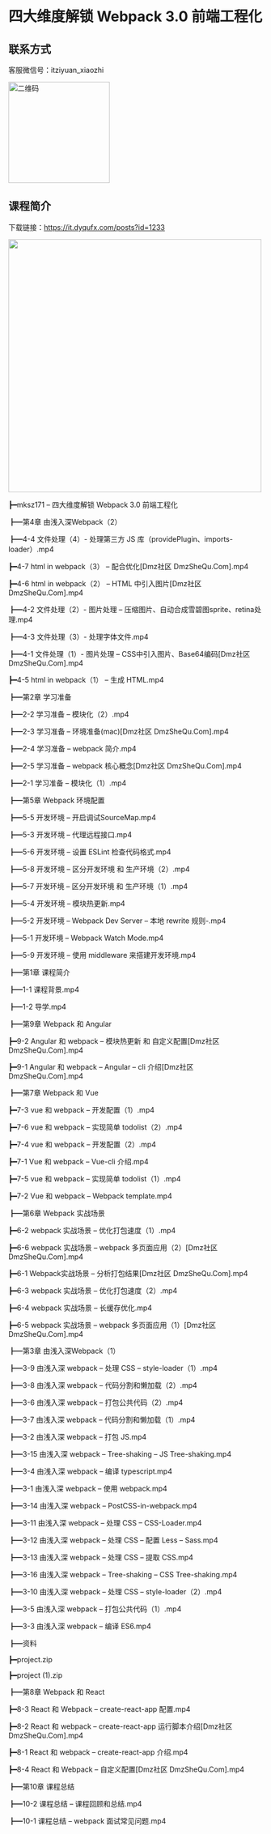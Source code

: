 # 四大维度解锁 Webpack 3.0 前端工程化

## 联系方式

客服微信号：itziyuan_xiaozhi

<img src="https://ziyuanyun.oss-cn-guangzhou.aliyuncs.com/common/20240614073449/666b82192834a.jpg" width="200" height="200" alt="二维码">

## 课程简介

下载链接：https://it.dyqufx.com/posts?id=1233

<img src="https://ziyuanyun.oss-cn-guangzhou.aliyuncs.com/yun/20240515153644/6644660c04702.jpg" width="500" alt="">

  ┣━mksz171 &#8211; 四大维度解锁 Webpack 3.0 前端工程化

 ┣━第4章 由浅入深Webpack（2）

 ┣━4-4 文件处理（4）- 处理第三方 JS 库（providePlugin、imports-loader）.mp4

 ┣━4-7 html in webpack（3） &#8211; 配合优化[Dmz社区 DmzSheQu.Com].mp4

 ┣━4-6 html in webpack（2） &#8211; HTML 中引入图片[Dmz社区 DmzSheQu.Com].mp4

 ┣━4-2 文件处理（2）- 图片处理 &#8211; 压缩图片、自动合成雪碧图sprite、retina处理.mp4

 ┣━4-3 文件处理（3）- 处理字体文件.mp4

 ┣━4-1 文件处理（1）- 图片处理 &#8211; CSS中引入图片、Base64编码[Dmz社区 DmzSheQu.Com].mp4

 ┣━4-5 html in webpack（1） &#8211; 生成 HTML.mp4

 ┣━第2章 学习准备

 ┣━2-2 学习准备 &#8211; 模块化（2）.mp4

 ┣━2-3 学习准备 &#8211; 环境准备(mac)[Dmz社区 DmzSheQu.Com].mp4

 ┣━2-4 学习准备 &#8211; webpack 简介.mp4

 ┣━2-5 学习准备 &#8211; webpack 核心概念[Dmz社区 DmzSheQu.Com].mp4

 ┣━2-1 学习准备 &#8211; 模块化（1）.mp4

 ┣━第5章 Webpack 环境配置

 ┣━5-5 开发环境 &#8211; 开启调试SourceMap.mp4

 ┣━5-3 开发环境 &#8211; 代理远程接口.mp4

 ┣━5-6 开发环境 &#8211; 设置 ESLint 检查代码格式.mp4

 ┣━5-8 开发环境 &#8211; 区分开发环境 和 生产环境（2）.mp4

 ┣━5-7 开发环境 &#8211; 区分开发环境 和 生产环境（1）.mp4

 ┣━5-4 开发环境 &#8211; 模块热更新.mp4

 ┣━5-2 开发环境 &#8211; Webpack Dev Server &#8211; 本地 rewrite 规则-.mp4

 ┣━5-1 开发环境 &#8211; Webpack Watch Mode.mp4

 ┣━5-9 开发环境 &#8211; 使用 middleware 来搭建开发环境.mp4

 ┣━第1章 课程简介

 ┣━1-1 课程背景.mp4

 ┣━1-2 导学.mp4

 ┣━第9章 Webpack 和 Angular

 ┣━9-2 Angular 和 webpack &#8211; 模块热更新 和 自定义配置[Dmz社区 DmzSheQu.Com].mp4

 ┣━9-1 Angular 和 webpack &#8211; Angular &#8211; cli 介绍[Dmz社区 DmzSheQu.Com].mp4

 ┣━第7章 Webpack 和 Vue

 ┣━7-3 vue 和 webpack &#8211; 开发配置（1）.mp4

 ┣━7-6 vue 和 webpack &#8211; 实现简单 todolist（2）.mp4

 ┣━7-4 vue 和 webpack &#8211; 开发配置（2）.mp4

 ┣━7-1 Vue 和 webpack &#8211; Vue-cli 介绍.mp4

 ┣━7-5 vue 和 webpack &#8211; 实现简单 todolist（1）.mp4

 ┣━7-2 Vue 和 webpack &#8211; Webpack template.mp4

 ┣━第6章 Webpack 实战场景

 ┣━6-2 webpack 实战场景 &#8211; 优化打包速度（1）.mp4

 ┣━6-6 webpack 实战场景 &#8211; webpack 多页面应用（2）[Dmz社区 DmzSheQu.Com].mp4

 ┣━6-1 Webpack实战场景 &#8211; 分析打包结果[Dmz社区 DmzSheQu.Com].mp4

 ┣━6-3 webpack 实战场景 &#8211; 优化打包速度（2）.mp4

 ┣━6-4 webpack 实战场景 &#8211; 长缓存优化.mp4

 ┣━6-5 webpack 实战场景 &#8211; webpack 多页面应用（1）[Dmz社区 DmzSheQu.Com].mp4

 ┣━第3章 由浅入深Webpack（1）

 ┣━3-9 由浅入深 webpack &#8211; 处理 CSS &#8211; style-loader（1）.mp4

 ┣━3-8 由浅入深 webpack &#8211; 代码分割和懒加载（2）.mp4

 ┣━3-6 由浅入深 webpack &#8211; 打包公共代码（2）.mp4

 ┣━3-7 由浅入深 webpack &#8211; 代码分割和懒加载（1）.mp4

 ┣━3-2 由浅入深 webpack &#8211; 打包 JS.mp4

 ┣━3-15 由浅入深 webpack &#8211; Tree-shaking &#8211; JS Tree-shaking.mp4

 ┣━3-4 由浅入深 webpack &#8211; 编译 typescript.mp4

 ┣━3-1 由浅入深 webpack &#8211; 使用 webpack.mp4

 ┣━3-14 由浅入深 webpack &#8211; PostCSS-in-webpack.mp4

 ┣━3-11 由浅入深 webpack &#8211; 处理 CSS &#8211; CSS-Loader.mp4

 ┣━3-12 由浅入深 webpack &#8211; 处理 CSS &#8211; 配置 Less &#8211; Sass.mp4

 ┣━3-13 由浅入深 webpack &#8211; 处理 CSS &#8211; 提取 CSS.mp4

 ┣━3-16 由浅入深 webpack &#8211; Tree-shaking &#8211; CSS Tree-shaking.mp4

 ┣━3-10 由浅入深 webpack &#8211; 处理 CSS &#8211; style-loader（2）.mp4

 ┣━3-5 由浅入深 webpack &#8211; 打包公共代码（1）.mp4

 ┣━3-3 由浅入深 webpack &#8211; 编译 ES6.mp4

 ┣━资料

 ┣━project.zip

 ┣━project (1).zip

 ┣━第8章 Webpack 和 React

 ┣━8-3 React 和 Webpack &#8211; create-react-app 配置.mp4

 ┣━8-2 React 和 webpack &#8211; create-react-app 运行脚本介绍[Dmz社区 DmzSheQu.Com].mp4

 ┣━8-1 React 和 webpack &#8211; create-react-app 介绍.mp4

 ┣━8-4 React 和 Webpack &#8211; 自定义配置[Dmz社区 DmzSheQu.Com].mp4

 ┣━第10章 课程总结

 ┣━10-2 课程总结 &#8211; 课程回顾和总结.mp4

 ┣━10-1 课程总结 &#8211; webpack 面试常见问题.mp4

  